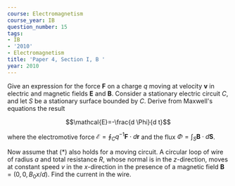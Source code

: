 ```yaml
---
course: Electromagnetism
course_year: IB
question_number: 15
tags:
- IB
- '2010'
- Electromagnetism
title: 'Paper 4, Section I, B '
year: 2010
---
```




Give an expression for the force $\mathbf{F}$ on a charge $q$ moving at velocity $\mathbf{v}$ in electric and magnetic fields $\mathbf{E}$ and $\mathbf{B}$. Consider a stationary electric circuit $C$, and let $S$ be a stationary surface bounded by $C$. Derive from Maxwell's equations the result

$$\mathcal{E}=-\frac{d \Phi}{d t}$$

where the electromotive force $\mathcal{E}=\oint_{C} q^{-1} \mathbf{F} \cdot d \mathbf{r}$ and the flux $\Phi=\int_{S} \mathbf{B} \cdot d \mathbf{S}$.

Now assume that $(*)$ also holds for a moving circuit. A circular loop of wire of radius $a$ and total resistance $R$, whose normal is in the $z$-direction, moves at constant speed $v$ in the $x$-direction in the presence of a magnetic field $\mathbf{B}=\left(0,0, B_{0} x / d\right)$. Find the current in the wire.